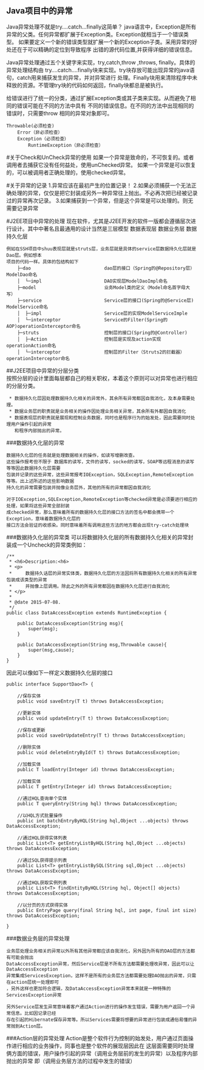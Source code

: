 Java项目中的异常
-----
Java异常处理不就是try….catch…finally这简单？
java语言中，Exception是所有异常的父类。任何异常都扩展于Exception类。Exception就相当于一个错误类型。
如果要定义一个新的错误类型就扩展一个新的Exception子类。采用异常的好处还在于可以精确的定位到导致程序
出错的源代码位置,并获得详细的错误信息。

Java异常处理通过五个关键字来实现，try,catch,throw ,throws, finally。具体的异常处理结构由
try….catch….finally块来实现。try块存放可能出现异常的java语句，catch用来捕获发生的异常，并对异常进行
处理。Finally块用来清除程序中未释放的资源。不管理try块的代码如何返回，finally块都总是被执行。

给错误进行了统一的分类，通过扩展Exception类或其子类来实现。从而避免了相同的错误可能在不同的方法中具有
不同的错误信息。在不同的方法中出现相同的错误时，只需要throw 相同的异常对象即可。

    Throwable(必须检查) 
        Error（非必须检查） 
        Exception（必须检查） 
            RuntimeException（非必须检查）
            
#关于Check和UnCheck异常的使用
    如果一个异常是致命的，不可恢复的。或者调用者去捕获它没有任何益处，使用unChecked异常。
    如果一个异常是可以恢复的，可以被调用者正确处理的，使用checked异常。

    
#关于异常的记录
    1.异常应该在最初产生的位置记录！
    2.如果必须捕获一个无法正确处理的异常，仅仅是把它封装成另外一种异常往上抛出。不必再次把已经被记录过的异常再次记录。
    3.如果捕获到一个异常，但是这个异常是可以处理的。则无需要记录异常
    
#J2EE项目中异常的处理
    现在软件，尤其是J2EE开发的软件一版都会遵循层次进行设计。其中中著名且最通用的设计当然是三层模型
        数据表现层
        数据业务层
        数据持久化层
        
    例如在SSH项目中shuu表现层就是struts层，业务层就是具体的service层数据持久化层就是Dao层。例如想本
    项目的代码一样。具体的包结构如下
        ├─dao                           dao层的接口（Spring的@Repository层）ModelDao命名
        │  └─impl                       DAO实现层ModelDaoImpl命名
        ├─model                         业务Model类的定义（Model命名首字母大写）
        ├─service                       Service层的接口(Spring的@Service层) ModelService命名
        │  ├─impl                       Service层的实现ModelServiceImple
        │  └─interceptor                Service的Filter(Spring的AOP)operationInterceptor命名
        ├─struts                        控制层的接口(Spring的@Controller) 
        │  ├─Action                     控制层是实现及action实现operationAction命名
        │  └─interceptor                控制层的Filter（Struts2的拦截器）operationInterceptor命名
##J2EE项目中异常的分层分类        
按照分层的设计里面每层都自己的相关职权，本着这个原则可以对异常也进行相应的分层分类。
    
     * 数据持久化层因处理数据持久化相关的异常外，其余所有异常都因自我消化，及本身需要处理。
     * 数据业务层的职责就是业务相关的操作因处理业务相关异常，其余所有外都因自我消化
     * 数据表现层的职责就是展现和控制业务数据，同时也是程序行为的始发处，因此需要同时处理用户操作引起的异常
       和程序内部抛出的异常。
     
###数据持久化层的异常
    
    数据持久化层的任务就是处理数据相关的操作，如读写增删改查。
    这些操作报考但不限于 数据库的读写，文件的读写，socked的读写，SOAP等远程消息的读写等等因此数据持久化层需要
    包装并记录的这些异常，这些异常报考IOException，SQLException,RemoteException等等。出上述所述的这些影响数据
    持久化的异常需要包装并抛像业务层外，其他的所有的异常都因自我消化
    
    对于IOException,SQLException,RemoteException等checked异常是必须要进行相应的处理，如果将这些异常全部封装
    成checked异常，那么意味着所有的数据持久化层的接口方法的签名中都会携带一个Exception，意味着数据持久化层的
    接口方法会验证的收感染。同时意味着所有调用这些方法的地方都会出现try-catch处理块
    
###数据持久化层的异常类
可以将数据持久化层的所有数据持久化相关的异常封装成一个Uncheck的异常类例如：
    
    /**
     * <h6>Description:<h6>
     * <p>
     *     数据持久话层的异常实体类，数据持久化层的方法因将所有数据持久化相关的所有异常包装成该类型的异常
     *     并抛像上层调用。除此之外的所有异常都因在数据持久化层进行自我消化
     * </p>
     *
     * @date 2015-07-08.
     */
    public class DataAccessException extends RuntimeException {
    
        public DataAccessException(String msg){
            super(msg);
        }
    
        public DataAccessException(String msg,Throwable cause){
            super(msg,cause);
        }
    }
    
因此可以像如下一样定义数据持久化层的接口

    public interface SupportDao<T> {
    	
    	//保存实体
    	public void saveEntry(T t) throws DataAccessException;
    	
    	//更新实体
    	public void updateEntry(T t) throws DataAccessException;
    	
    	//保存或更新
    	public void saveOrUpdateEntry(T t) throws DataAccessException;
    	
    	//删除实体
    	public void deleteEntryById(T t) throws DataAccessException;
    	
    	//加载实体
    	public T loadEntry(Integer id) throws DataAccessException;
    	
    	//加载实体
    	public T getEntry(Integer id) throws DataAccessException;
    	
    	//通过HQL查询单个实体
    	public T queryEntry(String hql) throws DataAccessException;
    	
    	//以HQL方式批量操作
    	public int batchEntryByHQL(String hql,Object ...objects) throws DataAccessException;
    	
    	//通过HQL获得实体列表
    	public List<T> getEntryListByHQL(String hql,Object ...objects) throws DataAccessException;
    	
    	//通过SQL获得提示列表
    	public List<T> getEntryListBySQL(String sql,Object ...objects) throws DataAccessException;
    
    	//通过HQL获取实例列表
    	public List<T> findEntityByHQL(String hql, Object[] objects) throws DataAccessException;
    	
    	//以分页的方式获得实体
    	public EntryPage query(final String hql, int page, final int size) throws DataAccessException;
    	
    }
    
###数据业务层的异常处理
    
    业务层处理业务相关的异常以外所有其他异常都应该自我消化，另外因为所有的DAO层的方法都有可能会抛出
    DataAccessException异常，然后Service层是不所有方法都需要处理改异常，因此可以让DataAccessException
    异常集成ServicesException，这样不是所有的业务层方法都需要处理DAO抛出的异常，只需在action层统一处理即可
    ，另外这样也更加符合逻辑，及DataAccessException异常本来就是一种特殊的ServicesException异常

    另外Service层发生异常意味着客户通过Action进行的操作发生错误，需要为用户返回一个异常信息。比如因记录已经
    存在引起的Hibernate保存异常等。所以Services需要将想要的异常进行包装成通俗易懂的异常抛到Action层。

###Action层的异常处理
    Action是整个软件行为控制的始发处，用户通过页面操作进行相应的业务操作，同事也是整个软件的展现层因此在
    这层面需要同时处理俩方面的错误，用户操作引起的异常（调用业务层前的发生的异常）以及程序内部抛出的异常
    即（调用业务层方法的过程中发生的错误）
     
  